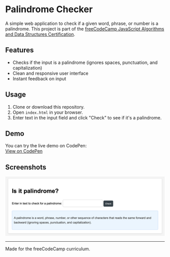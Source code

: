 # Palindrome Checker

A simple web application to check if a given word, phrase, or number is a palindrome. This project is part of the [freeCodeCamp JavaScript Algorithms and Data Structures Certification](https://www.freecodecamp.org/learn/javascript-algorithms-and-data-structures/).

## Features

- Checks if the input is a palindrome (ignores spaces, punctuation, and capitalization)
- Clean and responsive user interface
- Instant feedback on input

## Usage

1. Clone or download this repository.
2. Open `index.html` in your browser.
3. Enter text in the input field and click "Check" to see if it's a palindrome.

## Demo

You can try the live demo on CodePen:  
[View on CodePen](https://codepen.io/alrayyan2157/full/VYvMRLJ)

## Screenshots

![Screenshot of Palindrome Checker](https://github.com/alrayyan2157/Javascript-Algorithms-and-Data-Structures/blob/main/img/Screenshot%202025-08-12%20at%203.19.47%20PM.png?raw=true)

---

Made for the freeCodeCamp curriculum.